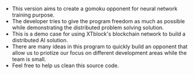- This version aims to create a gomoku opponent for neural network training purpose.
- The developer tries to give the program freedom as much as possible while demonstrating the distributed problem solving solution.
- This is a demo case for using XTblock's blockchain network to build a distributed AI solution.
- There are many ideas in this program to quickly build an opponent that allow us to priotize our focus on different development areas while the team is small.
- Feel free to help us clean this source code.
